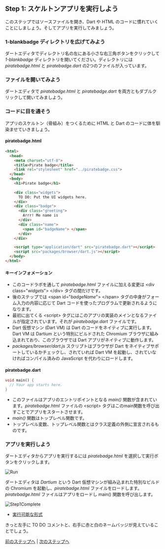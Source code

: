 Step 1: スケルトンアプリを実行しよう
------

このステップではソースファイルを開き、Dart や HTML のコードに慣れていくことにしましょう。そしてアプリを実行してみましょう。

### 1-blankbadge ディレクトリを広げてみよう
ダートエディタでディレクトリ名の左にある小さな右三角ボタンをクリックして *1-blankbadge* ディレクトリを開いてください。ディレクトリには *piratebadge.html* と *piratebadge.dart* の2つのファイルが入っています。

### ファイルを開いてみよう
ダートエディタで *piratebadge.html* と *piratebadge.dart* を両方ともダブルクリックして開いてみましよう。

### コードに目を通そう
アプリのスケルトン（骨組み）をつくるために HTML と Dart のコードに体を馴染ませていきましょう。

#### piratebadge.html

```html
<html>
  <head>
    <meta charset="utf-8">
    <title>Pirate badge</title>
    <link rel="stylesheet" href="../piratebadge.css">
  </head>
  <body>
    <h1>Pirate badge</h1>
    
    <div class="widgets">
      TO DO: Put the UI widgets here.
    </div>
    <div class="badge">
      <div class="greeting">
        Arrr! Me name is
      </div>
      <div class="name">
        <span id="badgeName"> </span>
      </div>
    </div>

    <script type="application/dart" src="piratebadge.dart"></script>
    <script src="packages/browser/dart.js"></script>
  </body>
</html>
```

#### キーインフォメーション

* このコードラボを通して *piratebadge.html* ファイルに加える変更は \<div class="*widgets*"\> \</div\> タグの間だけです。
* 後のステップでは \<span id="*badgeName*"\> \</span\> タグの中身がフォーム入力の内容に応じて Dart コードを使ったプログラムで更新されるようになります。
* 最初に出てくる \<script\> タグにはこのアプリの実装のメインとなるファイルが指定されています。それが *piratebadge.dart* ファイルです。
* Dart 仮想マシン (Dart VM) は Dart のコードをネイティブに実行します。Dart VM は Dartium という特別にビルドされた Chromium ブラウザに組み込まれており、このブラウザでは Dart アプリがネイティブに動作します。
* *packages/browser/dart.js* スクリプトはブラウザが Dart をネイティブサポートしているかチェックし、されていれば Dart VM を起動し、されていなければコンパイル済みの JavaScript を代わりにロードします。

#### piratebadge.dart

```dart
void main() {
  // Your app starts here.
}
```

* このファイルはアプリのエントリポイントとなる *main()* 関数が含まれています。*piratebadge.html* ファイルの \<script\> タグはこのmain関数を呼び出すことでアプリをスタートさせます。
* *main()* 関数はトップレベル関数です。
* トップレベル変数、トップレベル関数とはクラス定義の外側に宣言されるものです。

### アプリを実行しよう

ダートエディタからアプリを実行するには *piratebadge.html* を選択して実行ボタンをクリックします。

![Run](clickrun2.png?raw=true)

ダートエディタは *Dartium* という Dart 仮想マシンが組み込まれた特別なビルドの Chromium を起動し、*piratebadge.html* ファイルをロードします。*piratebadge.html* ファイルはアプリをロードし main() 関数を呼び出します。

![Step1Complete](step1_completed.png?raw=true)

* [実行可能な形式](https://www.dartlang.org/codelabs/darrrt/#i-classfa-fa-anchor-i-run-the-app)

きっと左手に TO DO コメントと、右手に赤と白のネームバッジが見えていることでしょう。

[前のステップへ](../step0/step0.md) | [次のステップへ](../step2/step2.md)

